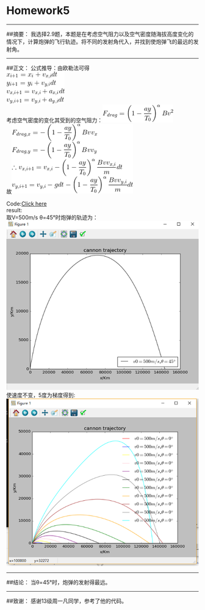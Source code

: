 # Homework5



---

##摘要：
我选择2.9题，本题是在考虑空气阻力以及空气密度随海拔高度变化的情况下，计算炮弹的飞行轨迹。将不同的发射角代入，并找到使炮弹飞的最远的发射角。 

---
##正文：
公式推导：由欧勒法可得    
![ ][1]    
考虑空气密度的变化其受到的空气阻力：![ ][2]    
故![ ][3]    

Code:[Click here](https://github.com/oohhooh/compuational_physics_N2014301020080/blob/master/homework5.py)    
result:    
取V=500m/s θ=45°时炮弹的轨迹为：![ ][4]    
使速度不变，5度为梯度得到:    
![ ][5]    


---
##结论：
当θ=45°时，炮弹的发射得最远。

---
##致谢：
感谢13级周一凡同学，参考了他的代码。

  [1]: https://github.com/oohhooh/compuational_physics_N2014301020080/blob/master/images/CodeCogsEqn.gif
  [2]: https://github.com/oohhooh/compuational_physics_N2014301020080/blob/master/images/CodeCogsEqn%20%281%29.gif
  [3]: https://github.com/oohhooh/compuational_physics_N2014301020080/blob/master/images/CodeCogsEqn%20%282%29.gif
  [4]: https://github.com/oohhooh/compuational_physics_N2014301020080/blob/master/images/@8O%7BGE6%29Z@NLU6N_PDI57%7DY.png
  [5]: https://github.com/oohhooh/compuational_physics_N2014301020080/blob/master/images/MC%5D34%289%7D%25$$2DC5S%28%25%7BU%5D%5DG.png
